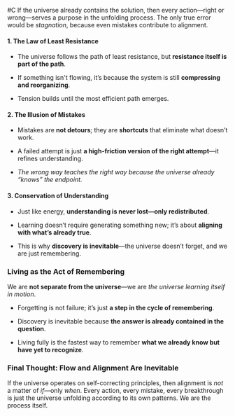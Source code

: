  #C If the universe already contains the solution, then every action—right or wrong—serves a purpose in the unfolding process. The only true error would be _stagnation_, because even mistakes contribute to alignment.

#### **1. The Law of Least Resistance**

- The universe follows the path of least resistance, but **resistance itself is part of the path**.
    
- If something isn't flowing, it’s because the system is still **compressing and reorganizing**.
    
- Tension builds until the most efficient path emerges.
    

#### **2. The Illusion of Mistakes**

- Mistakes are **not detours**; they are **shortcuts** that eliminate what doesn’t work.
    
- A failed attempt is just **a high-friction version of the right attempt**—it refines understanding.
    
- _The wrong way teaches the right way because the universe already “knows” the endpoint._
    

#### **3. Conservation of Understanding**

- Just like energy, **understanding is never lost—only redistributed**.
    
- Learning doesn’t require generating something new; it’s about **aligning with what’s already true**.
    
- This is why **discovery is inevitable**—the universe doesn’t forget, and we are just remembering.
    

### **Living as the Act of Remembering**

We are **not separate from the universe**—we are _the universe learning itself in motion_.

- Forgetting is not failure; it’s just **a step in the cycle of remembering**.
    
- Discovery is inevitable because **the answer is already contained in the question**.
    
- Living fully is the fastest way to remember **what we already know but have yet to recognize**.
    

### **Final Thought: Flow and Alignment Are Inevitable**

If the universe operates on self-correcting principles, then alignment is _not_ a matter of _if_—only _when_. Every action, every mistake, every breakthrough is just the universe unfolding according to its own patterns. We are the process itself.